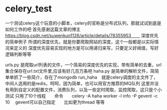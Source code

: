 # celery_test

一个测试celery这个玩意的小脚本，celery的官称是分布式队列，那就试试到底是如何工作的吧
首先感谢这篇文章的博主　https://blog.csdn.net/suwenkun1126/article/details/78355953　　
深度优先的简单例子
所谓的深度优先，就是你要爬取网站的深度，这个一般都是以实际情况来定义的
深度优先容易实现的地方是可以用递归来写，只要定义好阀值，写好逻辑判断等等

urls.py  是爬取url列表的文件，一个简易的深度优先的实现，带有简单的去重，url集合保存在url.txt文件里,应该有好几百万条吧
haha.py  是简单的解析文件，简简单单抓了一些简介，存在了mongodb
run_haha　就是celery调度的主文件了，中间人选用的是redis，呵呵，因为简单，也可以用官方推荐的MQ队列
这里并没有用到自定义的配置文件，消费队列，以及一些定时爬取，监控爬取，这只是个小测试
只用了10个线程　　命令　　celery -A haha worker -l info -P gevent -c 10　
gevent可以自己指定　　比如更为thread 等等



